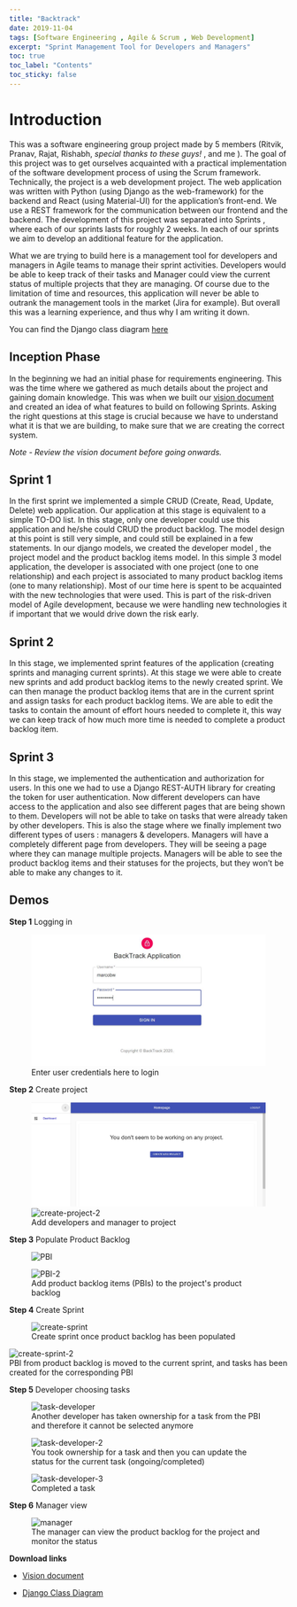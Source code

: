 ```yaml
---
title: "Backtrack"
date: 2019-11-04
tags: [Software Engineering , Agile & Scrum , Web Development]
excerpt: "Sprint Management Tool for Developers and Managers"
toc: true
toc_label: "Contents"
toc_sticky: false
---
```

# Introduction 

This was a software engineering group project made by 5 members (Ritvik, Pranav, Rajat, Rishabh, *special thanks to these guys!* , and me ). The goal of this project was to get ourselves acquainted with a practical implementation of the software development process of using the Scrum framework.  Technically, the project is a web development project. The web application was written with Python (using Django as the web-framework) for the backend and React (using Material-UI) for the application’s front-end. We use a REST framework for the communication between our frontend and the backend. The development of this project was separated into Sprints , where each of our sprints lasts for roughly 2 weeks. In each of our sprints we aim to develop an additional feature for the application. 

What we are trying to build here is a management tool for developers and managers in Agile teams to manage their sprint activities. Developers would be able to keep track of their tasks and Manager could view the current status of multiple projects that they are managing. Of course due to the limitation of time and resources, this application will never be able to outrank the management tools in the market (Jira for example). But overall this was a learning experience, and thus why I am writing it down. 

You can find the Django class diagram [here](https://marcobrian.github.io/assets/backtrack/DjangoClassDiagram.pdf)

## Inception Phase
In the beginning we had an initial phase for requirements engineering. This was the time where we gathered as much details about the project and gaining domain knowledge. This was when we built our [vision document](https://marcobrian.github.io/assets/backtrack/visiondoc.pdf) and created an idea of what features to build on following Sprints. Asking the right questions at this stage is crucial because we have to understand what it is that we are building, to make sure that we are creating the correct system. 

*Note - Review the vision document before going onwards.*

## Sprint 1

In the first sprint we implemented a simple CRUD (Create, Read, Update, Delete) web application. Our application at this stage is equivalent to a simple TO-DO list. In this stage, only one developer could use this application and he/she could CRUD the product backlog. The model design at this point is still very simple, and could still be explained in a few statements. In our django models, we created the developer model , the project model and the product backlog items model. In this simple 3 model application, the developer is associated with one project (one to one relationship) and each project is associated to many product backlog items (one to many relationship). Most of our time here is spent to be acquainted with the new technologies that were used. This is part of the risk-driven model of Agile development, because we were handling new technologies it if important that we would drive down the risk early. 

## Sprint 2

In this stage, we implemented sprint features of the application (creating sprints and managing current sprints). At this stage we were able to create new sprints and add product backlog items to the newly created sprint. We can then manage the product backlog items that are in the current sprint and assign tasks for each product backlog items. We are able to edit the tasks to contain the amount of effort hours needed to complete it, this way we can keep track of how much more time is needed to complete a product backlog item. 

## Sprint 3 

In this stage, we implemented the authentication and authorization for users. In this one we had to use a Django REST-AUTH library for creating the token for user authentication. Now different developers can have access to the application and also see different pages that are being shown to them. Developers will not be able to take on tasks that were already taken by other developers. This is also the stage where we finally implement two different types of users : managers & developers. Managers will have a completely different page from developers. They will be seeing a page where they can manage multiple projects. Managers will be able to see the product backlog items and their statuses for the projects, but they won’t be able to make any changes to it. 

## Demos

**Step 1** Logging in

<figure>
  <img src="/images/backtrack/login.JPG" alt="login">
  <figcaption> Enter user credentials here to login </figcaption>
</figure>

**Step 2** Create project

<figure>
  <img src="/images/backtrack/Capture-1.JPG" alt="create-project">
  <img src="/images/backtrack/Capture-2.JPG" alt="create-project-2">
  <figcaption> Add developers and manager to project </figcaption>
</figure>

**Step 3** Populate Product Backlog

<figure>
  <img src="/images/backtrack/Capture-4.JPG" alt="PBI">
</figure>

<figure>
  <img src="/images/backtrack/Capture-5.JPG" alt="PBI-2">
  <figcaption> Add product backlog items (PBIs) to the project's product backlog </figcaption>
</figure>

**Step 4** Create Sprint

<figure>
  <img src="/images/backtrack/Capture-3.JPG" alt="create-sprint">
  <figcaption> Create sprint once product backlog has been populated </figcaption>
</figure
    
<figure>
  <img src="/images/backtrack/Capture-6.JPG" alt="create-sprint-2">
  <figcaption> PBI from product backlog is moved to the current sprint, and tasks has been created for the corresponding PBI  </figcaption>
</figure>

**Step 5** Developer choosing tasks

<figure>
  <img src="/images/backtrack/Capture-8.JPG" alt="task-developer">
  <figcaption> Another developer has taken ownership for a task from the PBI and therefore it cannot be selected anymore </figcaption>
</figure>

<figure>
  <img src="/images/backtrack/Capture-9.JPG" alt="task-developer-2">
  <figcaption> You took ownership for a task and then you can update the status for the current task (ongoing/completed) </figcaption>
</figure>

<figure>
  <img src="/images/backtrack/Capture-10.JPG" alt="task-developer-3">
  <figcaption> Completed a task </figcaption>
</figure>

**Step 6** Manager view

<figure>
  <img src="/images/backtrack/Capture-12.JPG" alt="manager">
  <figcaption> The manager can view the product backlog for the project and monitor the status </figcaption>
</figure>

**Download links**

* [Vision document](https://marcobrian.github.io/assets/backtrack/visiondoc.pdf)

* [Django Class Diagram](https://marcobrian.github.io/assets/backtrack/visiondoc.pdf)

